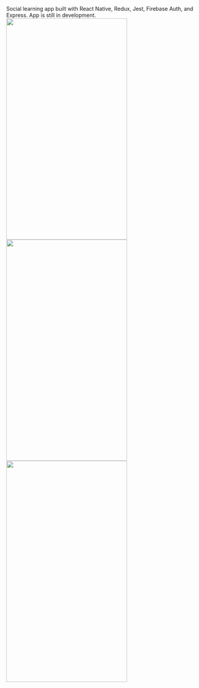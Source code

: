 Social learning app built with React Native, Redux, Jest, Firebase Auth, and Express. App is still in development.
<img src="https://ik.imagekit.io/alihalim/sign_in_72-kicUR7.gif?ik-sdk-version=javascript-1.4.3&updatedAt=1648843025227" width="320" height="585"/><br>
<img src="https://ik.imagekit.io/alihalim/new_post_xDYT4jkMJ.gif?ik-sdk-version=javascript-1.4.3&updatedAt=1648843039467" width="320" height="585"/><br><img src="https://ik.imagekit.io/alihalim/edit_pic_hRoN-TB0I.gif?ik-sdk-version=javascript-1.4.3&updatedAt=1648843151052" width="320" height="585"/>

